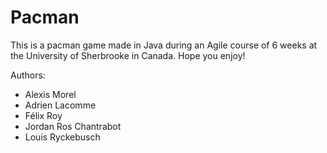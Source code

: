 # Pacman

This is a pacman game made in Java during an Agile course of 6 weeks at the University of Sherbrooke in Canada.
Hope you enjoy!



Authors:
- Alexis Morel
- Adrien Lacomme
- Félix Roy
- Jordan Ros Chantrabot
- Louis Ryckebusch
